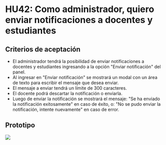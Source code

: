 # HU42: Como administrador, quiero enviar notificaciones a docentes y estudiantes

## Criterios de aceptación
- El administrador tendrá la posibilidad de enviar notificaciones a docentes y estudiantes ingresando a la opción "Enviar notificación" del panel.
- Al ingresar en "Enviar notificación" se mostrará un modal con un área de texto para escribir el mensaje que desea enviar.
- El mensaje a enviar tendrá un límite de 300 caracteres.
- El docente podrá descartar la notificación o enviarla.
- Luego de enviar la notificación se mostrará el mensaje: "Se ha enviado la notificación exitosamente" en caso de éxito, o: "No se pudo enviar la notificación, intente nuevamente" en caso de error.


## Prototipo
![](./prototipos/administrador-v2/enviar_notificaciones.png)
